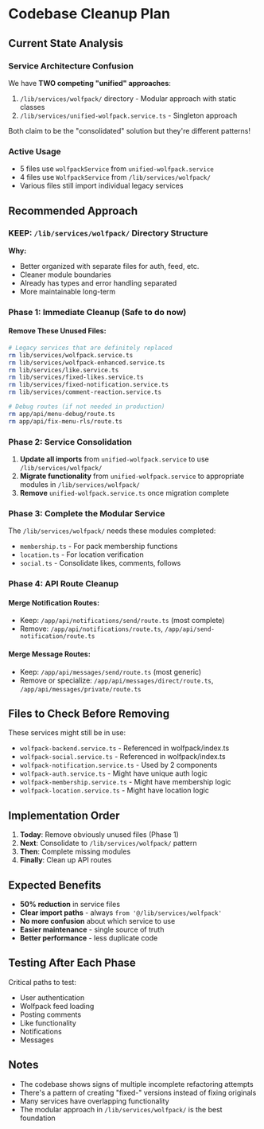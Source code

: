 # Codebase Cleanup Plan

## Current State Analysis

### Service Architecture Confusion
We have **TWO competing "unified" approaches**:
1. `/lib/services/wolfpack/` directory - Modular approach with static classes
2. `/lib/services/unified-wolfpack.service.ts` - Singleton approach

Both claim to be the "consolidated" solution but they're different patterns!

### Active Usage
- 5 files use `wolfpackService` from `unified-wolfpack.service`
- 4 files use `WolfpackService` from `/lib/services/wolfpack/`
- Various files still import individual legacy services

## Recommended Approach

### KEEP: `/lib/services/wolfpack/` Directory Structure
**Why:**
- Better organized with separate files for auth, feed, etc.
- Cleaner module boundaries
- Already has types and error handling separated
- More maintainable long-term

### Phase 1: Immediate Cleanup (Safe to do now)

#### Remove These Unused Files:
```bash
# Legacy services that are definitely replaced
rm lib/services/wolfpack.service.ts
rm lib/services/wolfpack-enhanced.service.ts  
rm lib/services/like.service.ts
rm lib/services/fixed-likes.service.ts
rm lib/services/fixed-notification.service.ts
rm lib/services/comment-reaction.service.ts

# Debug routes (if not needed in production)
rm app/api/menu-debug/route.ts
rm app/api/fix-menu-rls/route.ts
```

### Phase 2: Service Consolidation

1. **Update all imports** from `unified-wolfpack.service` to use `/lib/services/wolfpack/`
2. **Migrate functionality** from `unified-wolfpack.service` to appropriate modules in `/lib/services/wolfpack/`
3. **Remove** `unified-wolfpack.service.ts` once migration complete

### Phase 3: Complete the Modular Service

The `/lib/services/wolfpack/` needs these modules completed:
- `membership.ts` - For pack membership functions
- `location.ts` - For location verification
- `social.ts` - Consolidate likes, comments, follows

### Phase 4: API Route Cleanup

#### Merge Notification Routes:
- Keep: `/app/api/notifications/send/route.ts` (most complete)
- Remove: `/app/api/notifications/route.ts`, `/app/api/send-notification/route.ts`

#### Merge Message Routes:
- Keep: `/app/api/messages/send/route.ts` (most generic)
- Remove or specialize: `/app/api/messages/direct/route.ts`, `/app/api/messages/private/route.ts`

## Files to Check Before Removing

These services might still be in use:
- `wolfpack-backend.service.ts` - Referenced in wolfpack/index.ts
- `wolfpack-social.service.ts` - Referenced in wolfpack/index.ts  
- `wolfpack-notification.service.ts` - Used by 2 components
- `wolfpack-auth.service.ts` - Might have unique auth logic
- `wolfpack-membership.service.ts` - Might have membership logic
- `wolfpack-location.service.ts` - Might have location logic

## Implementation Order

1. **Today**: Remove obviously unused files (Phase 1)
2. **Next**: Consolidate to `/lib/services/wolfpack/` pattern
3. **Then**: Complete missing modules
4. **Finally**: Clean up API routes

## Expected Benefits

- **50% reduction** in service files
- **Clear import paths** - always `from '@/lib/services/wolfpack'`
- **No more confusion** about which service to use
- **Easier maintenance** - single source of truth
- **Better performance** - less duplicate code

## Testing After Each Phase

Critical paths to test:
- User authentication
- Wolfpack feed loading
- Posting comments
- Like functionality  
- Notifications
- Messages

## Notes

- The codebase shows signs of multiple incomplete refactoring attempts
- There's a pattern of creating "fixed-" versions instead of fixing originals
- Many services have overlapping functionality
- The modular approach in `/lib/services/wolfpack/` is the best foundation